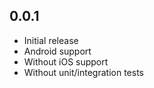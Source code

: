 ## 0.0.1

* Initial release
* Android support
* Without iOS support
* Without unit/integration tests